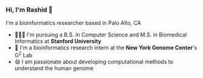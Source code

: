 ### Hi, I'm Rashid 👋

I'm a bioinformatics researcher based in Palo Alto, CA

- 👨🏽‍🎓 I'm pursuing a B.S. in Computer Science and M.S. in Biomedical Informatics at **Stanford University**
- 🏢 I'm a bioinformatics research intern at the **New York Genome Center**'s G<sup>2</sup> Lab
- 😄 I am passionate about developing computational methods to understand the human genome
